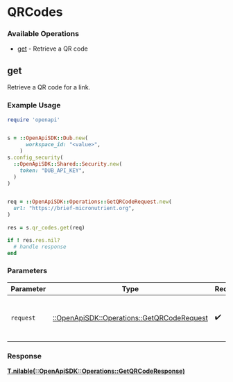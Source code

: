 # QRCodes


### Available Operations

* [get](#get) - Retrieve a QR code

## get

Retrieve a QR code for a link.

### Example Usage

```ruby
require 'openapi'


s = ::OpenApiSDK::Dub.new(
      workspace_id: "<value>",
    )
s.config_security(
  ::OpenApiSDK::Shared::Security.new(
    token: "DUB_API_KEY",
  )
)


req = ::OpenApiSDK::Operations::GetQRCodeRequest.new(
  url: "https://brief-micronutrient.org",
)
    
res = s.qr_codes.get(req)

if ! res.res.nil?
  # handle response
end

```

### Parameters

| Parameter                                                                                 | Type                                                                                      | Required                                                                                  | Description                                                                               |
| ----------------------------------------------------------------------------------------- | ----------------------------------------------------------------------------------------- | ----------------------------------------------------------------------------------------- | ----------------------------------------------------------------------------------------- |
| `request`                                                                                 | [::OpenApiSDK::Operations::GetQRCodeRequest](../../models/operations/getqrcoderequest.md) | :heavy_check_mark:                                                                        | The request object to use for the request.                                                |


### Response

**[T.nilable(::OpenApiSDK::Operations::GetQRCodeResponse)](../../models/operations/getqrcoderesponse.md)**

